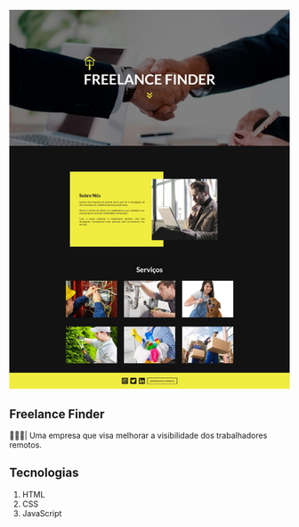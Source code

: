 <p align="center">
  <img alt="" src="print-page.jpeg">
</p>

## Freelance Finder

👨🏻‍💼| Uma empresa que visa melhorar a visibilidade dos trabalhadores remotos.

## Tecnologias

<ol>
  <li> HTML</li>
  <li> CSS</li>
  <li> JavaScript</li>
</ol>
